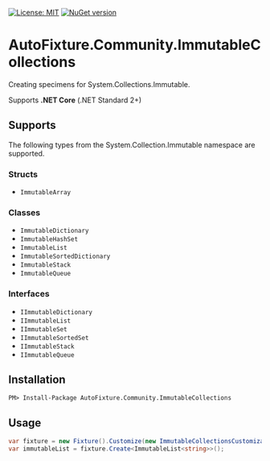<!--[![Build status](https://dev.azure.com/palmund/Typesafe.With/_apis/build/status/Typesafe.With)](https://dev.azure.com/palmund/Typesafe.With/_build/latest?definitionId=9)-->
[![License: MIT](https://img.shields.io/badge/License-MIT-yellow.svg)](LICENSE)
[![NuGet version](https://badge.fury.io/nu/AutoFixture.Community.ImmutableCollections.svg)](https://www.nuget.org/packages/AutoFixture.Community.ImmutableCollections)

# AutoFixture.Community.ImmutableCollections

Creating specimens for System.Collections.Immutable.

Supports **.NET Core** (.NET Standard 2+)

## Supports
The following types from the System.Collection.Immutable namespace are supported.

### Structs
* `ImmutableArray`

### Classes
* `ImmutableDictionary`
* `ImmutableHashSet`
* `ImmutableList`
* `ImmutableSortedDictionary`
* `ImmutableStack`
* `ImmutableQueue`

### Interfaces
* `IImmutableDictionary`
* `IImmutableList`
* `IImmutableSet`
* `IImmutableSortedSet`
* `IImmutableStack`
* `IImmutableQueue`

## Installation

```
PM> Install-Package AutoFixture.Community.ImmutableCollections
```

## Usage
```csharp
var fixture = new Fixture().Customize(new ImmutableCollectionsCustomization());
var immutableList = fixture.Create<ImmutableList<string>>();
```
